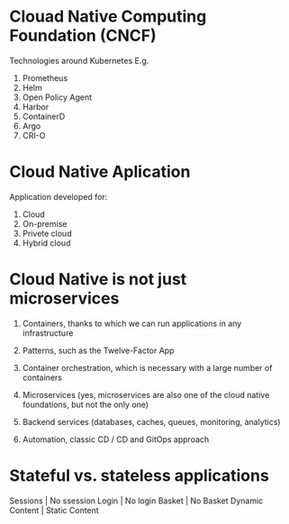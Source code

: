 # Clouad Native Computing Foundation (CNCF)

Technologies around Kubernetes E.g.

1) Prometheus
2) Helm
3) Open Policy Agent
4) Harbor
5) ContainerD
6) Argo
7) CRI-O


# Cloud Native Aplication

Application developed for: 

1) Cloud
2) On-premise
3) Privete cloud
4) Hybrid cloud

# Cloud Native is not just microservices

1) Containers, thanks to which we can run applications in
any infrastructure

2) Patterns, such as the Twelve-Factor App

3) Container orchestration, which is necessary with a large
number of containers

4) Microservices (yes, microservices are also one of the
cloud native foundations, but not the only one)

5) Backend services (databases, caches, queues, monitoring,
analytics)

6) Automation, classic CD / CD and GitOps approach


# Stateful vs. stateless applications

Sessions        |       No ssession
Login           |       No login
Basket          |       No Basket
Dynamic Content |       Static Content

